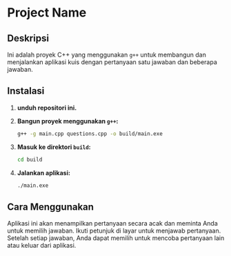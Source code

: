 # Project Name

## Deskripsi
Ini adalah proyek C++ yang menggunakan `g++` untuk membangun dan menjalankan aplikasi kuis dengan pertanyaan satu jawaban dan beberapa jawaban.

## Instalasi

1. **unduh repositori ini.**

2. **Bangun proyek menggunakan `g++`:**
    ```sh
    g++ -g main.cpp questions.cpp -o build/main.exe
    ```

3. **Masuk ke direktori `build`:**
    ```sh
    cd build
    ```

4. **Jalankan aplikasi:**
    ```sh
    ./main.exe
    ```

## Cara Menggunakan
Aplikasi ini akan menampilkan pertanyaan secara acak dan meminta Anda untuk memilih jawaban. Ikuti petunjuk di layar untuk menjawab pertanyaan. Setelah setiap jawaban, Anda dapat memilih untuk mencoba pertanyaan lain atau keluar dari aplikasi.